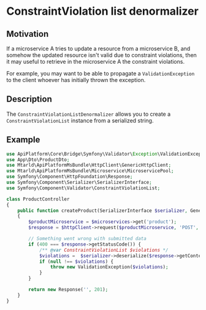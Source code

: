 # ConstraintViolation list denormalizer
## Motivation
If a microservice A tries to update a resource from a microservice B, and somehow the updated resource
isn't valid due to constraint violations,
then it may useful to retrieve in the microservice A the constraint violations. 

For example, you may want to be able to propagate a `ValidationException`
to the client whoever has initially thrown the exception.

## Description
The `ConstraintViolationListDenormalizer` allows you to create a `ConstraintViolationList`
instance from a serialized string.

## Example
```php
use ApiPlatform\Core\Bridge\Symfony\Validator\Exception\ValidationException;
use App\Dto\ProductDto;
use Mtarld\ApiPlatformMsBundle\HttpClient\GenericHttpClient;
use Mtarld\ApiPlatformMsBundle\Microservice\MicroservicePool;
use Symfony\Component\HttpFoundation\Response;
use Symfony\Component\Serializer\SerializerInterface;
use Symfony\Component\Validator\ConstraintViolationList;

class ProductController
{
    public function createProduct(SerializerInterface $serializer, GenericHttpClient $httpClient, MicroservicePool $microservices): Response
    {
        $productMicroservice = $microservices->get('product');
        $response = $httpClient->request($productMicroservice, 'POST', '/products', new ProductDto());

        // Something went wrong with submitted data
        if (400 === $response->getStatusCode()) {
            /** @var ConstraintViolationList $violations */
            $violations =  $serializer->deserialize($response->getContent(), ConstraintViolationList::class, $productMicroservice->getFormat());
            if (null !== $violations) {
                throw new ValidationException($violations);
            }
        }

        return new Response('', 201);
    }
}
```
